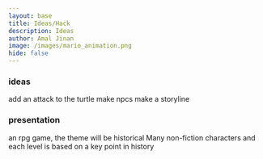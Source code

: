 ```yaml
---
layout: base
title: Ideas/Hack
description: Ideas
author: Amal Jinan
image: /images/mario_animation.png
hide: false
---
```


### ideas
add an attack to the turtle 
make npcs
make a storyline
### presentation
an rpg game, the theme will be historical
Many non-fiction characters and each level is based on a key point in history
